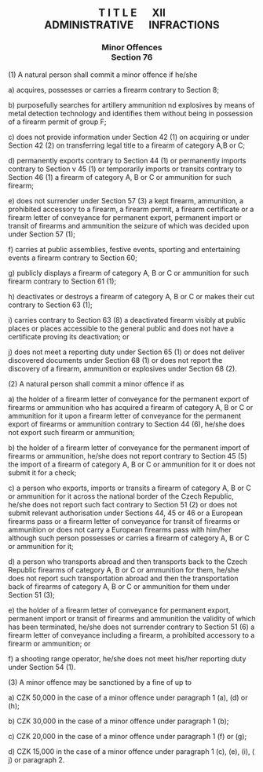 ## <a name="title_12"></a><p align="center">T I T L E &emsp; XII<br /> ADMINISTRATIVE &emsp; INFRACTIONS</p>

### <a name="section_76"></a><p align="center"> **Minor Offences**<br /> Section 76</p>

(1) A natural person shall commit a minor offence if he/she

a) acquires, possesses or carries a firearm contrary to Section 8;

b) purposefully searches for artillery ammunition nd explosives by means of metal detection technology and identifies them without being in possession of a firearm permit of group F;

c) does not provide information under Section 42 (1) on acquiring or under Section 42 (2) on transferring legal title to a firearm of category A,B or C;

d) permanently exports contrary to Section 44 (1) or permanently imports contrary to Section v 45 (1) or temporarily imports or transits contrary to Section 46 (1) a firearm of category A, B or C or ammunition for such firearm;

e) does not surrender under Section 57 (3) a kept firearm, ammunition, a prohibited accessory to a firearm, a firearm permit, a firearm certificate or a firearm letter of conveyance for permanent export, permanent import or transit of firearms and ammunition the seizure of which was decided upon under Section 57 (1);

f) carries at public assemblies, festive events, sporting and entertaining events a firearm contrary to Section 60;

g) publicly displays a firearm of category A, B or C or ammunition for such firearm contrary to Section 61 (1);

h) deactivates or destroys a firearm of category A, B or C or makes their cut contrary to Section 63 (1);

i) carries contrary to Section 63 (8) a deactivated firearm visibly at public places or places accessible to the general public and does not have a certificate proving its deactivation; or

j) does not meet a reporting duty under Section 65 (1) or does not deliver discovered documents under Section 68 (1) or does not report the discovery of a firearm, ammunition or explosives under Section 68 (2).

(2) A natural person shall commit a minor offence if as

a) the holder of a firearm letter of conveyance for the permanent export of firearms or ammunition who has acquired a firearm of category A, B or C or ammunition for it upon a firearm letter of conveyance for the permanent export of firearms or ammunition contrary to Section 44 (6), he/she does not export such firearm or ammunition;

b) the holder of a firearm letter of conveyance for the permanent import of firearms or ammunition, he/she does not report contrary to Section 45 (5) the import of a firearm of category A, B or C or ammunition for it or does not submit it for a check;

c) a person who exports, imports or transits a firearm of category A, B or C or ammunition for it across the national border of the Czech Republic, he/she does not report such fact contrary to Section 51 (2) or does not submit relevant authorisation under Sections 44, 45 or 46 or a European firearms pass or a firearm letter of conveyance for transit of firearms or ammunition or does not carry a European firearms pass with him/her although such person possesses or carries a firearm of category A, B or C or ammunition for it;

d) a person who transports abroad and then transports back to the Czech Republic firearms of category A, B or C or ammunition for them, he/she does not report such transportation abroad and then the transportation back of firearms of category A, B or C or ammunition for them under Section 51 (3);

e) the holder of a firearm letter of conveyance for permanent export, permanent import or transit of firearms and ammunition the validity of which has been terminated, he/she does not surrender contrary to Section 51 (6) a firearm letter of conveyance including a firearm, a prohibited accessory to a firearm or ammunition; or

f) a shooting range operator, he/she does not meet his/her reporting duty under Section 54 (1).

(3) A minor offence may be sanctioned by a fine of up to

a) CZK 50,000 in the case of a minor offence under paragraph 1 (a), (d) or (h);

b) CZK 30,000 in the case of a minor offence under paragraph 1 (b);

c) CZK 20,000 in the case of a minor offence under paragraph 1 (f) or (g);

d) CZK 15,000 in the case of a minor offence under paragraph 1 (c), (e), (i), ( j) or paragraph 2.

